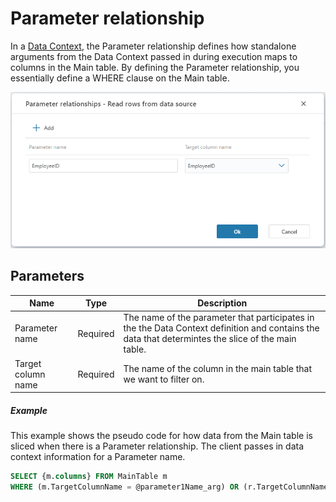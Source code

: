 # Parameter relationship

In a [Data Context](data-context.md), the Parameter relationship defines how standalone arguments from the Data Context passed in during execution maps to columns in the Main table.
By defining the Parameter relationship, you essentially define a WHERE clause on the Main table.

![img](../../../../../images/parameter-relationship-editor.png)

## Parameters

| Name                   | Type       | Description                                                                                                                                                     |
|------------------------|------------|-----------------------------------------------------------------------------------------------------------------------------------------------------------------|
| Parameter name         | Required   | The name of the parameter that participates in the the Data Context definition and contains the data that determintes the slice of the main table.              |
| Target column name     | Required   | The name of the column in the main table that we want to filter on.                                                                                             |

##### Example

This example shows the pseudo code for how data from the Main table is sliced when there is a Parameter relationship. The client passes in data context information for a Parameter name.

```sql
SELECT {m.columns} FROM MainTable m
WHERE (m.TargetColumnName = @parameter1Name_arg) OR (r.TargetColumnName = @parameter2Name_arg) ...
```

